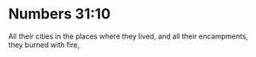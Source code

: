 # Numbers 31:10

All their cities in the places where they lived, and all their encampments, they burned with fire,
